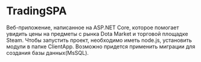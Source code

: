 # TradingSPA
Веб-приложение, написанное на ASP.NET Core, которое помогает увидить цены на предметы с рынка Dota Market и торговой площадке Steam.
Чтобы запустить проект, необходимо иметь node.js, установить модули в папке ClientApp. Возможно придется применить миграции для создания базы данных(MsSQL).
